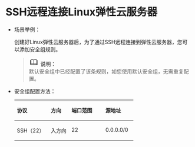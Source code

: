 # SSH远程连接Linux弹性云服务器<a name="SecurityGroup_0009"></a>

-   场景举例：

    创建好Linux弹性云服务器后，为了通过SSH远程连接到弹性云服务器，您可以添加安全组规则。

    >![](public_sys-resources/icon-note.gif) **说明：**   
    >默认安全组中已经配置了该条规则，如您使用默认安全组，无需重复配置。  

-   安全组配置方法：

    <a name="table46033413216"></a>
    <table><thead align="left"><tr id="row566213473212"><th class="cellrowborder" valign="top" width="28.57%" id="mcps1.1.5.1.1"><p id="p146625493212"><a name="p146625493212"></a><a name="p146625493212"></a>协议</p>
    </th>
    <th class="cellrowborder" valign="top" width="17.349999999999998%" id="mcps1.1.5.1.2"><p id="p26621548329"><a name="p26621548329"></a><a name="p26621548329"></a>方向</p>
    </th>
    <th class="cellrowborder" valign="top" width="28.57%" id="mcps1.1.5.1.3"><p id="p176659413329"><a name="p176659413329"></a><a name="p176659413329"></a>端口范围</p>
    </th>
    <th class="cellrowborder" valign="top" width="25.509999999999998%" id="mcps1.1.5.1.4"><p id="p76655483218"><a name="p76655483218"></a><a name="p76655483218"></a>源地址</p>
    </th>
    </tr>
    </thead>
    <tbody><tr id="row156650473218"><td class="cellrowborder" valign="top" width="28.57%" headers="mcps1.1.5.1.1 "><p id="p10666174203214"><a name="p10666174203214"></a><a name="p10666174203214"></a>SSH（22）</p>
    </td>
    <td class="cellrowborder" valign="top" width="17.349999999999998%" headers="mcps1.1.5.1.2 "><p id="p1566654143218"><a name="p1566654143218"></a><a name="p1566654143218"></a>入方向</p>
    </td>
    <td class="cellrowborder" valign="top" width="28.57%" headers="mcps1.1.5.1.3 "><p id="p1266684163219"><a name="p1266684163219"></a><a name="p1266684163219"></a>22</p>
    </td>
    <td class="cellrowborder" valign="top" width="25.509999999999998%" headers="mcps1.1.5.1.4 "><p id="p26661844324"><a name="p26661844324"></a><a name="p26661844324"></a>0.0.0.0/0</p>
    </td>
    </tr>
    </tbody>
    </table>



